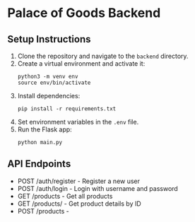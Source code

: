 # Palace of Goods Backend

## Setup Instructions

1. Clone the repository and navigate to the `backend` directory.
2. Create a virtual environment and activate it:
    ```
    python3 -m venv env
    source env/bin/activate
    ```
3. Install dependencies:
    ```
    pip install -r requirements.txt
    ```
4. Set environment variables in the `.env` file.
5. Run the Flask app:
    ```
    python main.py
    ```

## API Endpoints

- POST /auth/register - Register a new user
- POST /auth/login - Login with username and password
- GET /products - Get all products
- GET /products/<id> - Get product details by ID
- POST /products -